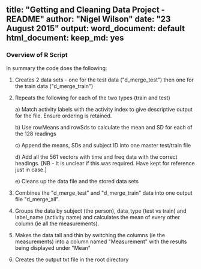 title: "Getting and Cleaning Data Project - README"
author: "Nigel Wilson"
date: "23 August 2015"
output:
  word_document: default
  html_document:
    keep_md: yes
---

### Overview of R Script

In summary the code does the following:

1) Creates 2 data sets - one for the test data ("d_merge_test") then one for the
  train data ("d_merge_train")

2) Repeats the following for each of the two types (train and test)

    a) Match activity labels with the activity index to give descriptive
    output for the file. Ensure ordering is retained.

    b) Use rowMeans and rowSds to calculate the mean and SD for each of
    the 128 readings

    c) Append the means, SDs and subject ID into one master test/train file

    d) Add all the 561 vectors with time and freq data with
    the correct headings. [NB - It is unclear if this was required. Have kept for
    reference just in case.]

    e) Cleans up the data file and the stored data sets

3) Combines the "d_merge_test" and "d_merge_train" data into one output file
"d_merge_all".

4) Groups the data by subject (the person), data_type (test vs train) and
label_name (activity name) and calculates the mean of every other column (ie all the measurements).

5) Makes the data tall and thin by switching the columns (ie the measurements) into a column named "Measurement" with the results being displayed under "Mean"

6) Creates the output txt file in the root directory
